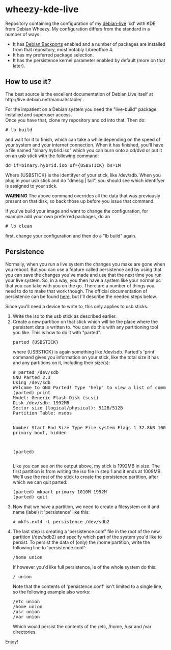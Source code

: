 <h1>wheezy-kde-live</h1>

Repository containing the configuration of my <a href="http://live.debian.net/">debian-live</a> 'cd' with KDE from Debian Wheezy.
My configuration differs from the standard in a number of ways:
* It has <a href="http://backports.debian.org/">Debian Backports</a> enabled and a number of packages are installed from that repository, most notably Libreoffice 4.
* It has my preferred package selection.
* It has the persistence kernel parameter enabled by default (more on that later).

<h2>How to use it?</h2>
The best source is the excellent documentation of Debian Live itself at http://live.debian.net/manual/stable/ .

For the impatient on a Debian system you need the "live-build" package installed and superuser access.<br>
Once you have that, clone my repository and cd into that. Then do:
<pre># lb build</pre> and wait for it to finish, which can take a while depending on the speed of your system and your internet connection. When it has finished, you'll have a file named "binary.hybrid.iso" which you can burn onto a cd/dvd or put it on an usb stick with the following command:
<pre>dd if=binary.hybrid.iso of={USBSTICK} bs=1M</pre>
Where {USBSTICK} is the identifyer of your stick, like /dev/sdb. When you plug in your usb stick and do "dmesg | tail", you should see which identifyer is assigned to your stick.
<p><b>WARNING</b> The above command overrides all the data that was previously present on that disk, so back those up before you issue that command.</p>
If you've build your image and want to change the configuration, for example add your own preferred packages, do an <pre># lb clean</pre> first, change your configuration and then do a "lb build" again.

<h2>Persistence</h2>
Normally, when you run a live system the changes you make are gone when you reboot. But you can use a feature called persistence and by using that you can save the changes you've made and use that the next time you run your live system. So, in a way, you then have a system like your normal pc that you can take with you on the go.
There are a number of things you need to do to make that work though. The official documentation of persistence can be found <a href="http://live.debian.net/manual/stable/html/live-manual.en.html#529">here</a>, but I'll describe the needed steps below.

<p>Since you'll need a device to write to, this only applies to usb sticks.
<ol>
<li>Write the iso to the usb stick as described earlier.</li>
<li>Create a new partition on that stick which will be the place where the persistent data is written to. You can do this with any partitioning tool you like. This is how to do it with "parted".
<pre>parted {USBSTICK}</pre> where {USBSTICK} is again something like /dev/sdb. 
Parted's 'print' command gives you information on your stick, like the total size it has and any partitions on it, including their size(s):
<pre># parted /dev/sdb
GNU Parted 2.3
Using /dev/sdb
Welcome to GNU Parted! Type 'help' to view a list of commands.
(parted) print                                                            
Model: Generic Flash Disk (scsi)
Disk /dev/sdb: 1992MB
Sector size (logical/physical): 512B/512B
Partition Table: msdos

Number  Start   End     Size    Type     File system  Flags
 1      32.8kB  1009MB  1009MB  primary               boot, hidden

(parted) </pre>
Like you can see on the output above, my stick is 1992MB in size. The first partition is from writing the iso file in step 1 and it ends at 1009MB. We'll use the rest of the stick to create the persistence partition, after which we can quit parted:
<pre>
(parted) mkpart primary 1010M 1992M
(parted) quit
</pre>
<li>Now that we have a partition, we need to create a filesystem on it and name (label) it 'persistence' like this:
<pre># mkfs.ext4 -L persistence /dev/sdb2</pre>
<li>The last step is creating a 'persistence.conf' file in the root of the new partition (/dev/sdb2) and specify which part of the system you'd like to persist. To persist the data of (only) the /home partition, write the following line to 'persistence.conf':
<pre>/home union</pre>
If however you'd like full persistence, ie of the whole system do this:
<pre>/ union</pre>
Note that the contents of 'persistence.conf' isn't limited to a single line, so the following example also works:
<pre>
/etc union
/home union
/usr union
/var union
</pre>
Which would persist the contents of the /etc, /home, /usr and /var directories.
</ol>

Enjoy!
